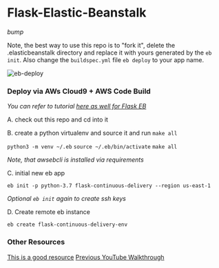 # Flask-Elastic-Beanstalk

*bump*

Note, the best way to use this repo is to "fork it", delete the .elasticbeanstalk directory and replace it with yours generated by the `eb init`.  Also change the `buildspec.yml` file `eb deploy` to your app name.

![eb-deploy](https://user-images.githubusercontent.com/58792/106804626-a3a81900-6633-11eb-9cf6-54c24af6827f.png)


### Deploy via AWs Cloud9 + AWS Code Build

*You can refer to tutorial [here as well for Flask EB](https://docs.aws.amazon.com/elasticbeanstalk/latest/dg/create-deploy-python-flask.html)*

A.  check out this repo and cd into it

B.  create a python virtualenv and source it and run `make all`

`python3 -m venv ~/.eb`
`source ~/.eb/bin/activate`
`make all`

*Note, that awsebcli is installed via requirements*

C. initial new eb app

`eb init -p python-3.7 flask-continuous-delivery --region us-east-1`

*Optional `eb init` again to create ssh keys*

D. Create remote eb instance

`eb create flask-continuous-delivery-env`


### Other Resources

[This is a good resource](https://docs.aws.amazon.com/elasticbeanstalk/latest/dg/create-deploy-python-flask.html)
[Previous YouTube Walkthrough](https://youtu.be/iSv-i1tWpQc)

